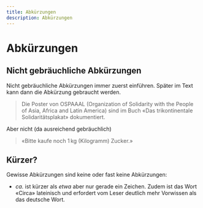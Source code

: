 ```yaml
---
title: Abkürzungen
description: Abkürzungen
---
```


# Abkürzungen

## Nicht gebräuchliche Abkürzungen
Nicht gebräuchliche Abkürzungen immer zuerst einführen. Später im Text kann dann die Abkürzung gebraucht werden.

> Die Poster von OSPAAAL (Organization of Solidarity with the People of Asia, Africa and Latin America) sind im Buch «Das trikontinentale Solidaritätsplakat» dokumentiert.

Aber nicht (da ausreichend gebräuchlich)
> «Bitte kaufe noch 1 kg (Kilogramm) Zucker.»

## Kürzer?
Gewisse Abkürzungen sind keine oder fast keine Abkürzungen:
* _ca._ ist kürzer als _etwa_ aber nur gerade ein Zeichen. Zudem ist das Wort «Circa» lateinisch und erfordert vom Leser deutlich mehr Vorwissen als das deutsche Wort.
